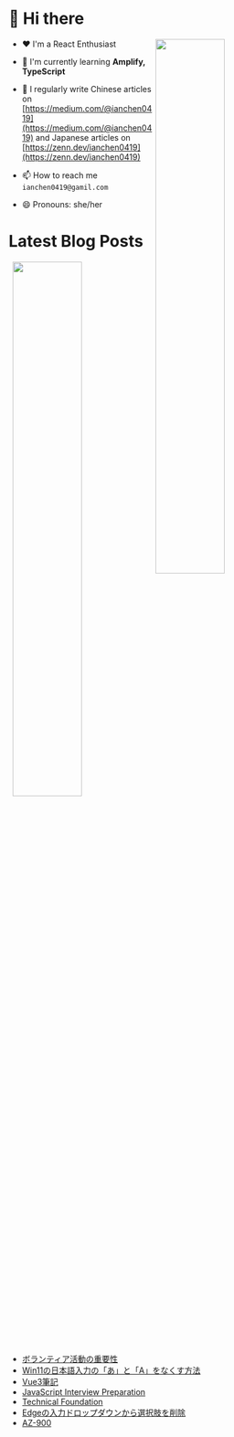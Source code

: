# 👋 Hi there

<p><img align="right" width="49%" src="https://github-readme-stats.vercel.app/api/top-langs?username=ianchen0419&show_icons=true&locale=en&layout=compact&count_private=false"/></p>


- ❤️ I'm a React Enthusiast

- 🌱 I'm currently learning **Amplify, TypeScript**

- 📝 I regularly write Chinese articles on [https://medium.com/@ianchen0419](https://medium.com/@ianchen0419) and Japanese articles on [https://zenn.dev/ianchen0419](https://zenn.dev/ianchen0419)

- 📫 How to reach me `ianchen0419@gamil.com`

- 😄 Pronouns: she/her 

# Latest Blog Posts

<p><img align="right" width="49%" src="https://github-readme-stats.vercel.app/api?username=ianchen0419&show_icons=true"/></p>

<!-- BLOG-POST-LIST:START -->
- [ボランティア活動の重要性](https://zenn.dev/ianchen0419/articles/b550b96cbe47a6)
- [Win11の日本語入力の「あ」と「A」をなくす方法](https://zenn.dev/ianchen0419/articles/e9ebba0ebdf0c8)
- [Vue3筆記](https://zenn.dev/ianchen0419/books/ba055f11e890a4)
- [JavaScript Interview Preparation](https://zenn.dev/ianchen0419/books/2d26cdfbac59c7)
- [Technical Foundation](https://zenn.dev/ianchen0419/books/6726e56f01f939)
- [Edgeの入力ドロップダウンから選択肢を削除](https://zenn.dev/ianchen0419/articles/44989148126cc2)
- [AZ-900](https://zenn.dev/ianchen0419/books/ef7e8e378267ce)
<!-- BLOG-POST-LIST:END -->
